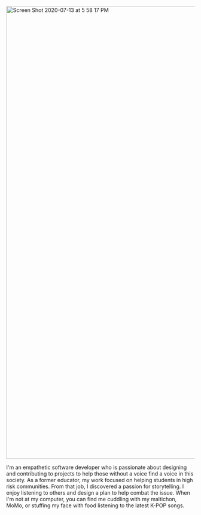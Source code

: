 <img width="1211" alt="Screen Shot 2020-07-13 at 5 58 17 PM" src="https://user-images.githubusercontent.com/59414750/87365061-7c241e80-c532-11ea-9161-0c86783e2d21.png">

I'm an empathetic software developer who is passionate about designing and contributing to projects to help those without a voice find a voice in this society. As a former educator, my work focused on helping students in high risk communities. From that job, I discovered a passion for storytelling. I enjoy listening to others and design a plan to help combat the issue. When I'm not at my computer, you can find me cuddling with my maltichon, MoMo, or stuffing my face with food listening to the latest K-POP songs.
